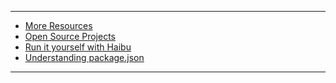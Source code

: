 
<hr>

* [More Resources](/appendix/resources)
* [Open Source Projects](/appendix/open-source)
* [Run it yourself with Haibu](/appendix/haibu)
* [Understanding package.json](/appendix/package-json)

<hr>

[meta:title]: <> (Appendix)